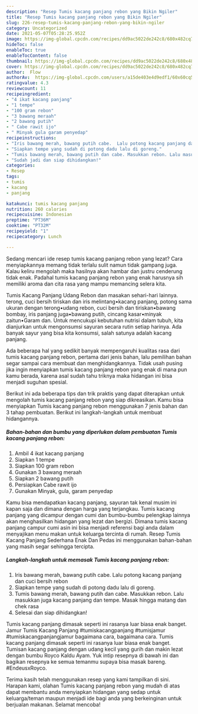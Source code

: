 ```yaml
---
description: "Resep Tumis kacang panjang rebon yang Bikin Ngiler"
title: "Resep Tumis kacang panjang rebon yang Bikin Ngiler"
slug: 226-resep-tumis-kacang-panjang-rebon-yang-bikin-ngiler
category: Uncategorized
date: 2021-05-07T05:28:25.952Z
image: https://img-global.cpcdn.com/recipes/dd9ac5022de242c8/680x482cq70/tumis-kacang-panjang-rebon-foto-resep-utama.jpg
hideToc: false
enableToc: true
enableTocContent: false
thumbnail: https://img-global.cpcdn.com/recipes/dd9ac5022de242c8/680x482cq70/tumis-kacang-panjang-rebon-foto-resep-utama.jpg
cover: https://img-global.cpcdn.com/recipes/dd9ac5022de242c8/680x482cq70/tumis-kacang-panjang-rebon-foto-resep-utama.jpg
author:  Flow
authorAv:  https://img-global.cpcdn.com/users/a15de403e4d9edf1/60x60cq50/avatar.jpg
ratingvalue: 4.3
reviewcount: 11
recipeingredient:
- "4 ikat kacang panjang"
- "1 tempe"
- "100 gram rebon"
- "3 bawang meraah"
- "2 bawang putih"
- " Cabe rawit ijo"
- " Minyak gula garam penyedap"
recipeinstructions:
- "Iris bawang merah, bawang putih cabe.  Lalu potong kacang panjang dan cuci bersih rebon"
- "Siapkan tempe yang sudah di potong dadu lalu di goreng."
- "Tumis bawang merah, bawang putih dan cabe. Masukkan rebon. Lalu masukkan juga kacang panjang dan tempe. Masak hingga matang dan chek rasa"
- "Sudah jadi dan siap dihidangkan!"
categories:
- Resep
tags:
- tumis
- kacang
- panjang

katakunci: tumis kacang panjang 
nutrition: 260 calories
recipecuisine: Indonesian
preptime: "PT36M"
cooktime: "PT32M"
recipeyield: "1"
recipecategory: Lunch

---
```



Sedang mencari ide resep tumis kacang panjang rebon yang lezat? Cara menyiapkannya memang tidak terlalu sulit namun tidak gampang juga. Kalau keliru mengolah maka hasilnya akan hambar dan justru cenderung tidak enak. Padahal tumis kacang panjang rebon yang enak harusnya sih memiliki aroma dan cita rasa yang mampu memancing selera kita.


Tumis Kacang Panjang Udang Rebon dan masakan sehari-hari lainnya. terong, cuci bersih tiriskan dan iris melintang•kacang panjang, potong sama ukuran dengan terong•udang rebon, cuci bersih dan tiriskan•bawang bombay, iris panjang juga•bawang putih, cincang kasar•minyak zaitun•Garam dan. Untuk mencukupi kebutuhan nutrisi dalam tubuh, kita dianjurkan untuk mengonsumsi sayuran secara rutin setiap harinya. Ada banyak sayur yang bisa kita konsumsi, salah satunya adalah kacang panjang.

Ada beberapa hal yang sedikit banyak mempengaruhi kualitas rasa dari tumis kacang panjang rebon, pertama dari jenis bahan, lalu pemilihan bahan segar sampai cara membuat dan menghidangkannya. Tidak usah pusing jika ingin menyiapkan tumis kacang panjang rebon yang enak di mana pun kamu berada, karena asal sudah tahu triknya maka hidangan ini bisa menjadi suguhan spesial.


Berikut ini ada beberapa tips dan trik praktis yang dapat diterapkan untuk mengolah tumis kacang panjang rebon yang siap dikreasikan. Kamu bisa menyiapkan Tumis kacang panjang rebon menggunakan 7 jenis bahan dan 3 tahap pembuatan. Berikut ini langkah-langkah untuk membuat hidangannya.

<!--inarticleads1-->

##### Bahan-bahan dan bumbu yang diperlukan dalam pembuatan Tumis kacang panjang rebon:

1. Ambil 4 ikat kacang panjang
1. Siapkan 1 tempe
1. Siapkan 100 gram rebon
1. Gunakan 3 bawang meraah
1. Siapkan 2 bawang putih
1. Persiapkan  Cabe rawit ijo
1. Gunakan  Minyak, gula, garam penyedap


Kamu bisa mendapatkan kacang panjang, sayuran tak kenal musim ini kapan saja dan dimana dengan harga yang terjangkau. Tumis kacang panjang yang dicampur dengan cumi dan bumbu-bumbu pelengkap lainnya akan menghasilkan hidangan yang lezat dan bergizi. Dimana tumis kacang panjang campur cumi asin ini bisa menjadi referensi bagi anda dalam menyajikan menu makan untuk keluarga tercinta di rumah. Resep Tumis Kacang Panjang Sederhana Enak Dan Pedas ini menggunakan bahan-bahan yang masih segar sehingga tercipta. 

<!--inarticleads2-->

##### Langkah-langkah untuk memasak Tumis kacang panjang rebon:

1. Iris bawang merah, bawang putih cabe.  Lalu potong kacang panjang dan cuci bersih rebon
1. Siapkan tempe yang sudah di potong dadu lalu di goreng.
1. Tumis bawang merah, bawang putih dan cabe. Masukkan rebon. Lalu masukkan juga kacang panjang dan tempe. Masak hingga matang dan chek rasa
1. Selesai dan siap dihidangkan!

Tumis kacang panjang dimasak seperti ini rasanya luar biasa enak banget. Jamur Tumis Kacang Panjang #tumiskacangpanjang #tumisjamur #tumiskacangpanjangjamur bagaimana cara, bagaimana cara. Tumis kacang panjang dimasak seperti ini rasanya luar biasa enak banget. Tumisan kacang panjang dengan udang kecil yang gurih dan makin lezat dengan bumbu Royco Kaldu Ayam. Yuk intip resepnya di bawah ini dan bagikan resepnya ke semua temanmu supaya bisa masak bareng. ⠀⠀⠀⠀⠀ #EndeusxRoyco. 

Terima kasih telah menggunakan resep yang kami tampilkan di sini. Harapan kami, olahan Tumis kacang panjang rebon yang mudah di atas dapat membantu anda menyiapkan hidangan yang sedap untuk keluarga/teman maupun menjadi ide bagi anda yang berkeinginan untuk berjualan makanan. Selamat mencoba!
